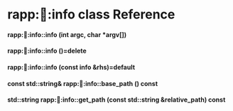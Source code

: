 rapp::robot::info class Reference
=================================

#### rapp::robot::info::info (int argc, char \*argv[])

#### rapp::robot::info::info ()=delete

#### rapp::robot::info::info (const info &rhs)=default

#### const std::string& rapp::robot::info::base\_path () const

#### std::string rapp::robot::info::get\_path (const std::string &relative\_path) const
